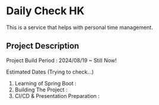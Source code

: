 # Daily Check HK

This is a service that helps with personal time management.

## Project Description

Project Build Period : 2024/08/19 ~ Still Now!

Estimated Dates (Trying to check...)

1. Learning of Spring Boot : 
2. Building The Project : 
3. CI/CD & Presentation Preparation : 
